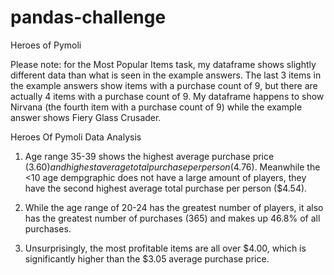 # pandas-challenge

Heroes of Pymoli

Please note: for the Most Popular Items  task, my dataframe shows slightly different data than what is seen in the example answers. The last 3 items in the example answers show items with a purchase count of 9, but there are actually 4 items with a purchase count of 9. My dataframe happens to show Nirvana (the fourth item with a purchase count of 9) while the example answer shows Fiery Glass Crusader.

Heroes Of Pymoli Data Analysis

1. Age range 35-39 shows the highest average purchase price ($3.60) and highest average total purchase per person ($4.76). Meanwhile the <10 age dempgraphic does not have a large amount of players, they have the second highest average total purchase per person ($4.54).

2. While the age range of 20-24 has the greatest number of players, it also has the greatest number of purchases (365) and makes up 46.8% of all purchases.

3. Unsurprisingly, the most profitable items are all over $4.00, which is significantly higher than the $3.05 average purchase price.
